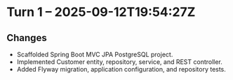 # Turn 1 – 2025-09-12T19:54:27Z

## Changes
- Scaffolded Spring Boot MVC JPA PostgreSQL project.
- Implemented Customer entity, repository, service, and REST controller.
- Added Flyway migration, application configuration, and repository tests.
